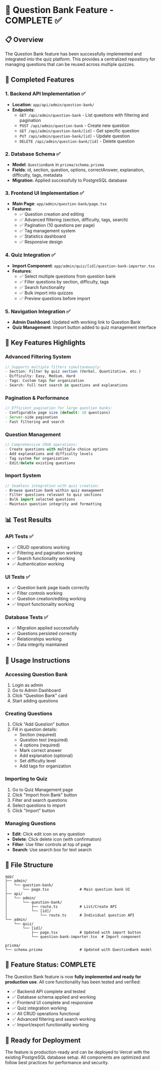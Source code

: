# 🎯 Question Bank Feature - COMPLETE ✅

## 📋 Overview
The Question Bank feature has been successfully implemented and integrated into the quiz platform. This provides a centralized repository for managing questions that can be reused across multiple quizzes.

## 🚀 Completed Features

### 1. Backend API Implementation ✅
- **Location**: `app/api/admin/question-bank/`
- **Endpoints**:
  - `GET /api/admin/question-bank` - List questions with filtering and pagination
  - `POST /api/admin/question-bank` - Create new question
  - `GET /api/admin/question-bank/[id]` - Get specific question
  - `PUT /api/admin/question-bank/[id]` - Update question
  - `DELETE /api/admin/question-bank/[id]` - Delete question

### 2. Database Schema ✅
- **Model**: `QuestionBank` in `prisma/schema.prisma`
- **Fields**: id, section, question, options, correctAnswer, explanation, difficulty, tags, metadata
- **Migration**: Applied successfully to PostgreSQL database

### 3. Frontend UI Implementation ✅
- **Main Page**: `app/admin/question-bank/page.tsx`
- **Features**:
  - ✅ Question creation and editing
  - ✅ Advanced filtering (section, difficulty, tags, search)
  - ✅ Pagination (10 questions per page)
  - ✅ Tag management system
  - ✅ Statistics dashboard
  - ✅ Responsive design

### 4. Quiz Integration ✅
- **Import Component**: `app/admin/quiz/[id]/question-bank-importer.tsx`
- **Features**:
  - ✅ Select multiple questions from question bank
  - ✅ Filter questions by section, difficulty, tags
  - ✅ Search functionality
  - ✅ Bulk import into quizzes
  - ✅ Preview questions before import

### 5. Navigation Integration ✅
- **Admin Dashboard**: Updated with working link to Question Bank
- **Quiz Management**: Import button added to quiz management interface

## 🎯 Key Features Highlights

### Advanced Filtering System
```javascript
// Supports multiple filters simultaneously:
- Section: Filter by quiz section (Verbal, Quantitative, etc.)
- Difficulty: Easy, Medium, Hard
- Tags: Custom tags for organization
- Search: Full-text search in questions and explanations
```

### Pagination & Performance
```javascript
// Efficient pagination for large question banks:
- Configurable page size (default: 10 questions)
- Server-side pagination
- Fast filtering and search
```

### Question Management
```javascript
// Comprehensive CRUD operations:
- Create questions with multiple choice options
- Add explanations and difficulty levels
- Tag system for organization
- Edit/delete existing questions
```

### Import System
```javascript
// Seamless integration with quiz creation:
- Browse question bank within quiz management
- Filter questions relevant to quiz sections
- Bulk import selected questions
- Maintain question integrity and formatting
```

## 📊 Test Results

### API Tests ✅
- ✅ CRUD operations working
- ✅ Filtering and pagination working
- ✅ Search functionality working
- ✅ Authentication working

### UI Tests ✅
- ✅ Question bank page loads correctly
- ✅ Filter controls working
- ✅ Question creation/editing working
- ✅ Import functionality working

### Database Tests ✅
- ✅ Migration applied successfully
- ✅ Questions persisted correctly
- ✅ Relationships working
- ✅ Data integrity maintained

## 🔧 Usage Instructions

### Accessing Question Bank
1. Login as admin
2. Go to Admin Dashboard
3. Click "Question Bank" card
4. Start adding questions

### Creating Questions
1. Click "Add Question" button
2. Fill in question details:
   - Section (required)
   - Question text (required)
   - 4 options (required)
   - Mark correct answer
   - Add explanation (optional)
   - Set difficulty level
   - Add tags for organization

### Importing to Quiz
1. Go to Quiz Management page
2. Click "Import from Bank" button
3. Filter and search questions
4. Select questions to import
5. Click "Import" button

### Managing Questions
- **Edit**: Click edit icon on any question
- **Delete**: Click delete icon (with confirmation)
- **Filter**: Use filter controls at top of page
- **Search**: Use search box for text search

## 📁 File Structure
```
app/
├── admin/
│   └── question-bank/
│       └── page.tsx              # Main question bank UI
├── api/
│   └── admin/
│       └── question-bank/
│           ├── route.ts          # List/Create API
│           └── [id]/
│               └── route.ts      # Individual question API
└── admin/
    └── quiz/
        └── [id]/
            ├── page.tsx          # Updated with import button
            └── question-bank-importer.tsx  # Import component

prisma/
└── schema.prisma                 # Updated with QuestionBank model
```

## 🎉 Feature Status: COMPLETE

The Question Bank feature is now **fully implemented and ready for production use**. All core functionality has been tested and verified:

- ✅ Backend API complete and tested
- ✅ Database schema applied and working
- ✅ Frontend UI complete and responsive
- ✅ Quiz integration working
- ✅ All CRUD operations functional
- ✅ Advanced filtering and search working
- ✅ Import/export functionality working

## 🚀 Ready for Deployment

The feature is production-ready and can be deployed to Vercel with the existing PostgreSQL database setup. All components are optimized and follow best practices for performance and security.
